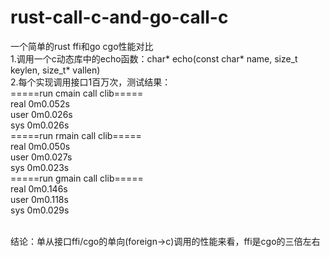 # rust-call-c-and-go-call-c
一个简单的rust ffi和go cgo性能对比
<br>1.调用一个c动态库中的echo函数：char* echo(const char* name, size_t keylen, size_t* vallen)
<br>2.每个实现调用接口1百万次，测试结果：
<br>=====run cmain call clib=====
<br>real    0m0.052s
<br>user    0m0.026s
<br>sys     0m0.026s
<br>=====run rmain call clib=====
<br>real    0m0.050s
<br>user    0m0.027s
<br>sys     0m0.023s
<br>=====run gmain call clib=====
<br>real    0m0.146s
<br>user    0m0.118s
<br>sys     0m0.029s

<br>结论：单从接口ffi/cgo的单向(foreign->c)调用的性能来看，ffi是cgo的三倍左右

